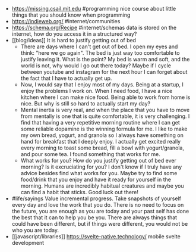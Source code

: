- https://missing.csail.mit.edu #programming nice course about little things that you should know when programming
- https://indieweb.org/ #internet/communities
- https://schema.org/Recipe #internet/schemas data is stored on the internet, how do you access it in a structured way?
- [[blog/ideas]] It is hard to justify getting out of bed
	- There are days where I can't get out of bed. I open my eyes and think: "here we go again". The bed is just way too comfortable to justify leaving it. What is the point? My bed is warm and soft, and the world is not, why would I go out there today? Maybe if I cycle between youtube and instagram for the next hour I can forget about the fact that I have to actually get up.
	- Now, I would say that I enjoy most of my days. Being at a startup, I enjoy the problems I work on. When I need food, I have a nice kitchen where I can make nice food. Being able to work from home is nice. But why is still so hard to actually start my day?
	- Mental inertia is very real, and when the place that you have to move from mentally is one that is quite comfortable, it is very challenging. I find that having a very repetitive morning routine where I can get some reliable dopamine is the winning formula for me. I like to make my own bread, yogurt, and granola so I always have something on hand for breakfast that I deeply enjoy. I actually get excited really every morning to toast some bread, fill a bowl with yogurt/granola, and pour some tea. I found something that works for me.
	- What works for you? How do you justify getting out of bed ever morning? Is it excruciating for you? I don't know if I truly have any advice besides find what works for you. Maybe try to find some food/drink that you enjoy and have it ready for yourself in the morning. Humans are incredibly habitual creatures and maybe you can find a habit that sticks. Good luck out there!
- #life/sayings Value incremental progress. Take snapshots of yourself every day and love the work that you do. There is no need to focus on the future, you are enough as you are today and your past self has done the best that it can to help you be you. There are always things that could have been different, but if things were different, you would not be who you are today.
- [[javascript/libraries]] https://svelte-native.technology/ mobile svelte development
